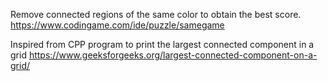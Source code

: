  Remove connected regions of the same color to obtain the best score.
 https://www.codingame.com/ide/puzzle/samegame




Inspired from CPP program to print the largest connected component in a grid
https://www.geeksforgeeks.org/largest-connected-component-on-a-grid/
